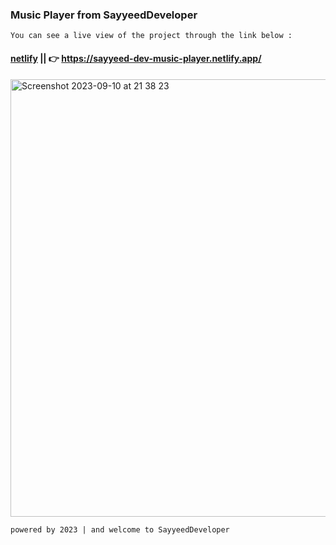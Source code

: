 ### Music Player from SayyeedDeveloper
`You can see a live view of the project through the link below :`
#### [netlify](https://sayyeed-dev-music-player.netlify.app/) || 👉 https://sayyeed-dev-music-player.netlify.app/
<img width="700" alt="Screenshot 2023-09-10 at 21 38 23" src="https://github.com/SayyeedDeveloper/MusicPlayer/assets/114228094/3f2a08b9-1ca2-4c98-a41b-3c3675862aa7">

`powered by 2023 | and welcome to SayyeedDeveloper`

